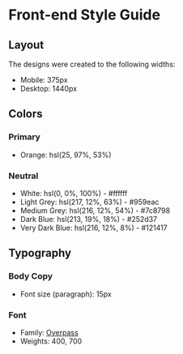 # Front-end Style Guide

## Layout

The designs were created to the following widths:

- Mobile: 375px
- Desktop: 1440px

## Colors

### Primary

- Orange: hsl(25, 97%, 53%)

### Neutral

- White: hsl(0, 0%, 100%) - 	#ffffff
- Light Grey: hsl(217, 12%, 63%) -	#959eac
- Medium Grey: hsl(216, 12%, 54%) - 	#7c8798
- Dark Blue: hsl(213, 19%, 18%) -  	#252d37
- Very Dark Blue: hsl(216, 12%, 8%) - 	#121417

## Typography

### Body Copy

- Font size (paragraph): 15px

### Font

- Family: [Overpass](https://fonts.google.com/specimen/Overpass)
- Weights: 400, 700
